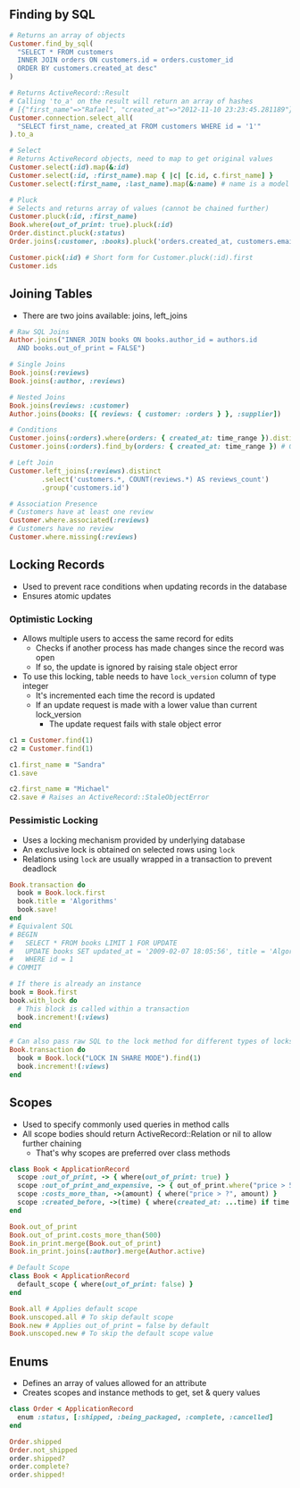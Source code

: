 ## Finding by SQL
```rb
# Returns an array of objects
Customer.find_by_sql(
  "SELECT * FROM customers
  INNER JOIN orders ON customers.id = orders.customer_id
  ORDER BY customers.created_at desc"
)

# Returns ActiveRecord::Result
# Calling 'to_a' on the result will return an array of hashes
# [{"first_name"=>"Rafael", "created_at"=>"2012-11-10 23:23:45.281189"}]
Customer.connection.select_all(
  "SELECT first_name, created_at FROM customers WHERE id = '1'"
).to_a

# Select
# Returns ActiveRecord objects, need to map to get original values
Customer.select(:id).map(&:id)
Customer.select(:id, :first_name).map { |c| [c.id, c.first_name] }
Customer.select(:first_name, :last_name).map(&:name) # name is a model method

# Pluck
# Selects and returns array of values (cannot be chained further)
Customer.pluck(:id, :first_name)
Book.where(out_of_print: true).pluck(:id)
Order.distinct.pluck(:status)
Order.joins(:customer, :books).pluck('orders.created_at, customers.email, books.title')

Customer.pick(:id) # Short form for Customer.pluck(:id).first
Customer.ids
```

## Joining Tables
- There are two joins available: joins, left_joins

```rb
# Raw SQL Joins
Author.joins("INNER JOIN books ON books.author_id = authors.id
  AND books.out_of_print = FALSE")

# Single Joins
Book.joins(:reviews)
Book.joins(:author, :reviews)

# Nested Joins
Book.joins(reviews: :customer)
Author.joins(books: [{ reviews: { customer: :orders } }, :supplier])

# Conditions
Customer.joins(:orders).where(orders: { created_at: time_range }).distinct
Customer.joins(:orders).find_by(orders: { created_at: time_range }) # Gets first record

# Left Join
Customer.left_joins(:reviews).distinct
        .select('customers.*, COUNT(reviews.*) AS reviews_count')
        .group('customers.id')

# Association Presence
# Customers have at least one review
Customer.where.associated(:reviews)
# Customers have no review
Customer.where.missing(:reviews)
```

## Locking Records
- Used to prevent race conditions when updating records in the database
- Ensures atomic updates

### Optimistic Locking
- Allows multiple users to access the same record for edits
  - Checks if another process has made changes since the record was open
  - If so, the update is ignored by raising stale object error
- To use this locking, table needs to have `lock_version` column of type integer
  - It's incremented each time the record is updated
  - If an update request is made with a lower value than current lock_version
    - The update request fails with stale object error

```rb
c1 = Customer.find(1)
c2 = Customer.find(1)

c1.first_name = "Sandra"
c1.save

c2.first_name = "Michael"
c2.save # Raises an ActiveRecord::StaleObjectError
```

### Pessimistic Locking
- Uses a locking mechanism provided by underlying database
- An exclusive lock is obtained on selected rows using `lock`
- Relations using `lock` are usually wrapped in a transaction to prevent deadlock

```rb
Book.transaction do
  book = Book.lock.first
  book.title = 'Algorithms'
  book.save!
end
# Equivalent SQL
# BEGIN
#   SELECT * FROM books LIMIT 1 FOR UPDATE
#   UPDATE books SET updated_at = '2009-02-07 18:05:56', title = 'Algorithms'
#   WHERE id = 1
# COMMIT

# If there is already an instance
book = Book.first
book.with_lock do
  # This block is called within a transaction
  book.increment!(:views)
end

# Can also pass raw SQL to the lock method for different types of locks
Book.transaction do
  book = Book.lock("LOCK IN SHARE MODE").find(1)
  book.increment!(:views)
end
```

## Scopes
- Used to specify commonly used queries in method calls
- All scope bodies should return ActiveRecord::Relation or nil to allow further chaining
  - That's why scopes are preferred over class methods

```rb
class Book < ApplicationRecord
  scope :out_of_print, -> { where(out_of_print: true) }
  scope :out_of_print_and_expensive, -> { out_of_print.where("price > 500") }
  scope :costs_more_than, ->(amount) { where("price > ?", amount) }
  scope :created_before, ->(time) { where(created_at: ...time) if time.present? }
end

Book.out_of_print
Book.out_of_print.costs_more_than(500)
Book.in_print.merge(Book.out_of_print)
Book.in_print.joins(:author).merge(Author.active)

# Default Scope
class Book < ApplicationRecord
  default_scope { where(out_of_print: false) }
end

Book.all # Applies default scope
Book.unscoped.all # To skip default scope
Book.new # Applies out_of_print = false by default
Book.unscoped.new # To skip the default scope value
```

## Enums
- Defines an array of values allowed for an attribute
- Creates scopes and instance methods to get, set & query values

```rb
class Order < ApplicationRecord
  enum :status, [:shipped, :being_packaged, :complete, :cancelled]
end

Order.shipped
Order.not_shipped
order.shipped?
order.complete?
order.shipped!
```
